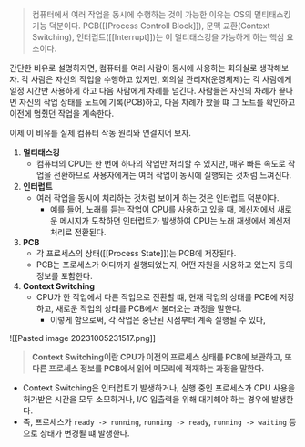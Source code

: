 >컴퓨터에서 여러 작업을 동시에 수행하는 것이 가능한 이유는 OS의 멀티태스킹 기능 덕분이다.
>PCB([[Process Controll Block]]), 문맥 교환(Context Switching), 인터럽트([[Interrupt]])는 이 멀티태스킹을 가능하게 하는 핵심 요소이다.

간단한 비유로 설명하자면, 컴퓨터를 여러 사람이 동시에 사용하는 회의실로 생각해보자. 각 사람은 자신의 작업을 수행하고 있지만, 회의실 관리자(운영체제)는 각 사람에게 일정 시간만 사용하게 하고 다음 사람에게 차례를 넘긴다. 사람들은 자신의 차례가 끝나면 자신의 작업 상태를 노트에 기록(PCB)하고, 다음 차례가 왔을 떄 그 노트를 확인하고 이전에 멈췄던 작업을 계속한다.

이제 이 비유를 실제 컴퓨터 작동 원리와 연결지어 보자.

1. **멀티태스킹**
	- 컴퓨터의 CPU는 한 번에 하나의 작업만 처리할 수 있지만, 매우 빠른 속도로 작업을 전환하므로 사용자에게는 여러 작업이 동시에 실행되는 것처럼 느껴진다.
2. **인터럽트**
	- 여러 작업을 동시에 처리하는 것처럼 보이게 하는 것은 인터럽트 덕분이다.
		- 예를 들어, 노래를 듣는 작업이 CPU를 사용하고 있을 때, 메신저에서 새로운 메시지가 도착하면 인터럽트가 발생하여 CPU는 노래 재생에서 메신저 처리로 전환된다.
3. **PCB**
	- 각 프로세스의 상태([[Process State]])는 PCB에 저장된다.
	- PCB는 프로세스가 어디까지 실행되었는지, 어떤 자원을 사용하고 있는지 등의 정보를 포함한다.
4. **Context Switching**
	- CPU가 한 작업에서 다른 작업으로 전환할 떄, 현재 작업의 상태를 PCB에 저장하고, 새로운 작업의 상태를 PCB에서 불러오는 과정을 말한다.
		- 이렇게 함으로써, 각 작업은 중단된 시점부터 계속 실행될 수 있다,

![[Pasted image 20231005231517.png]]
>**Context Switching이란 CPU가 이전의 프로세스 상태를 PCB에 보관하고, 또 다른 프로세스 정보를 PCB에서 읽어 메모리에 적재하는 과정을 말한다.**
- Context Switching은 인터럽트가 발생하거나, 실행 중인 프로세스가 CPU 사용을 허가받은 시간을 모두 소모하거나, I/O 입출력을 위해 대기해야 하는 경우에 발생한다.
- 즉, 프로세스가 `ready -> running`, `running -> ready`, `running -> waiting` 등으로 상태가 변경될 떄 발생한다.